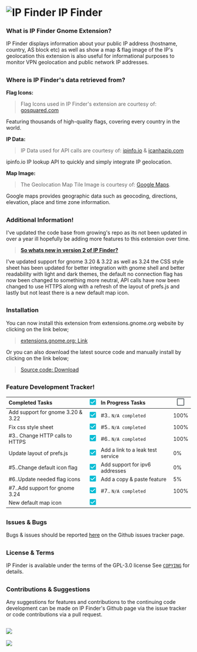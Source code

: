 # ![IP Finder](https://github.com/LinxGem33/IP-Finder/blob/master/screens/ip-address3.png?raw=true) IP Finder

### What is IP Finder Gnome Extension?

IP Finder displays information about your public IP address (hostname, country, AS block etc) as well as show a map & flag image of the IP's geolocation this extension is also useful for informational purposes to monitor VPN geolocation and public network IP addresses.

##

### Where is IP Finder's data retrieved from?

**Flag Icons:** 

> Flag Icons used in IP Finder's extension are courtesy of: [gosquared.com](http://gosquared.com)

Featuring thousands of high-quality flags, covering every country in the world.

**IP Data:** 

> IP Data used for API calls are courtesy of: [ipinfo.io](http://ipinfo.io/) & [icanhazip.com](http://icanhazip.com)

ipinfo.io IP lookup API to quickly and simply integrate IP geolocation.

**Map Image:** 

> The Geolocation Map Tile Image is courtesy of: [Google Maps](https://www.google.com/maps).

Google maps provides geographic data such as geocoding, directions, elevation, place and time zone information.


## 

### Additional Information!

I've updated the code base from growing's repo as its not been updated in over a year ill hopefully be adding more features to this extension over time. 

> [**So whats new in version 2 of IP Finder?** ](https://github.com/LinxGem33/IP-Finder/releases)

I've updated support for gnome 3.20 &amp; 3.22 as well as 3.24 the  CSS style sheet has been updated for better integration with gnome shell and better readability with light and dark themes, the default no connection flag has now been changed to something more neutral, API calls have now been changed to use HTTPS along with a refresh of the layout of prefs.js and lastly but not least there is a new default map icon.

## 

### Installation

You can now install this extension from extensions.gnome.org website by clicking on the link below; 

> [extensions.gnome.org: Link](https://extensions.gnome.org/extension/1190/ip-finder/)

Or you can also download the latest source code and manually install by clicking on the link below;

> [Source code: Download](https://github.com/LinxGem33/IP-Finder/releases)


## 

### Feature Development Tracker!


| Completed Tasks | ![](https://github.com/adapta-project/adapta-github-resources/blob/master/images/check-on.png?raw=true)| In Progress Tasks |![](https://github.com/adapta-project/adapta-github-resources/blob/master/images/check-off.png?raw=true)|
| :------------- |--- |:------------- |---|
| Add support for gnome 3.20 & 3.22 |![](https://github.com/adapta-project/adapta-github-resources/blob/master/images/check-on.png?raw=true) | #3.. `N/A completed` |100%
|Fix css style sheet |![](https://github.com/adapta-project/adapta-github-resources/blob/master/images/check-on.png?raw=true)  |#5.. `N/A completed` |100%
|#3.. Change HTTP calls to HTTPS  | ![](https://github.com/adapta-project/adapta-github-resources/blob/master/images/check-on.png?raw=true)|#6.. `N/A completed` | 100%
|Update layout of prefs.js |![](https://github.com/adapta-project/adapta-github-resources/blob/master/images/check-on.png?raw=true) |Add a link to a leak test service|0%
|#5..Change default icon flag|![](https://github.com/adapta-project/adapta-github-resources/blob/master/images/check-on.png?raw=true) |Add support for ipv6 addresses|0%
|#6..Update needed flag icons| ![](https://github.com/adapta-project/adapta-github-resources/blob/master/images/check-on.png?raw=true)|Add a copy & paste feature |5%
|#7..Add support for gnome 3.24|![](https://github.com/adapta-project/adapta-github-resources/blob/master/images/check-on.png?raw=true) |#7.. `N/A completed`  |100%
|New default map icon|![](https://github.com/adapta-project/adapta-github-resources/blob/master/images/check-on.png?raw=true)||

## 

### Issues & Bugs

Bugs & issues should be reported [here](https://github.com/LinxGem33/IP-Finder/issues) on the Github issues tracker page.

## 

### License & Terms

IP Finder is available under the terms of the GPL-3.0 license See [`COPYING`](https://github.com/LinxGem33/IP-Finder/blob/master/COPYING) for details.

## 

### Contributions & Suggestions

Any suggestions for features and contributions to the continuing code development can be made on IP Finder's Github page via the issue tracker or code contributions via a pull request.

## 

![](https://github.com/LinxGem33/IP-Finder/blob/master/screens/dip.png?raw=true)

![](https://github.com/LinxGem33/IP-Finder/blob/master/screens/ipd.png?raw=true) 
